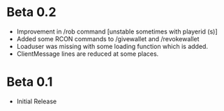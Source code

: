# Beta 0.2
* Improvement in /rob command [unstable sometimes with playerid (s)]
* Added some RCON commands to /givewallet and /revokewallet
* Loaduser was missing with some loading function which is added.
* ClientMessage lines are reduced at some places.

# Beta 0.1
* Initial Release
